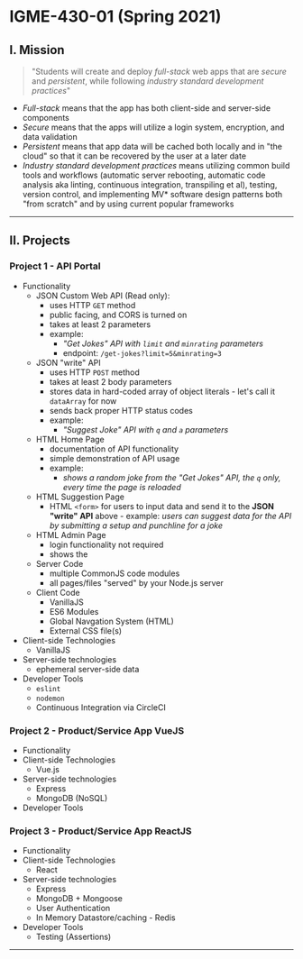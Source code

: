 # IGME-430-01 (Spring 2021)

## I. Mission

<blockquote>
"Students will create and deploy <i>full-stack</i> web apps that are <i>secure</i> and <i>persistent</i>, while following <i>industry standard development practices</i>"
</blockquote>
  
- *Full-stack* means that the app has both client-side and server-side components
- *Secure* means that the apps will utilize a login system, encryption, and data validation
- *Persistent* means that app data will be cached both locally and in "the cloud" so that it can be recovered by the user at a later date
- *Industry standard development practices* means utilizing common build tools and workflows (automatic server rebooting, automatic code analysis aka linting, continuous integration, transpiling et al), testing, version control, and implementing MV* software design patterns both "from scratch" and by using current popular frameworks

<hr>

## II. Projects

### Project 1 - API Portal

- Functionality
  - JSON Custom Web API (Read only):
    - uses HTTP `GET` method
    - public facing, and CORS is turned on
    - takes at least 2 parameters
    - example: 
      - *"Get Jokes" API with `limit` and `minrating` parameters*
      - endpoint: `/get-jokes?limit=5&minrating=3`
  - JSON "write" API
    - uses HTTP `POST` method
    - takes at least 2 body parameters
    - stores data in hard-coded array of object literals - let's call it `dataArray` for now 
    - sends back proper HTTP status codes
    - example: 
      - *"Suggest Joke" API with `q` and `a` parameters*
  - HTML Home Page
    - documentation of API functionality
    - simple demonstration of API usage
    - example: 
      - *shows a random joke from the "Get Jokes" API, the `q` only, every time the page is reloaded*
  - HTML Suggestion Page
    - HTML `<form>` for users to input data and send it to the **JSON "write" API** above  - example: *users can suggest data for the API by submitting a setup and punchline for a joke*
  - HTML Admin Page
    - login functionality not required
    - shows the 
  - Server Code
    - multiple CommonJS code modules
    - all pages/files "served" by your Node.js server
  - Client Code
    - VanillaJS
    - ES6 Modules
    - Global Navgation System (HTML)
    - External CSS file(s)
- Client-side Technologies
  - VanillaJS
- Server-side technologies
  - ephemeral server-side data
- Developer Tools
  - `eslint`
  - `nodemon`
  - Continuous Integration via CircleCI

### Project 2 - Product/Service App VueJS

- Functionality
- Client-side Technologies
  - Vue.js
- Server-side technologies
  - Express
  - MongoDB (NoSQL)
- Developer Tools

### Project 3 - Product/Service App ReactJS

- Functionality
- Client-side Technologies
  - React
- Server-side technologies
  - Express
  - MongoDB + Mongoose
  - User Authentication
  - In Memory Datastore/caching - Redis
- Developer Tools
  - Testing (Assertions)

<hr>
